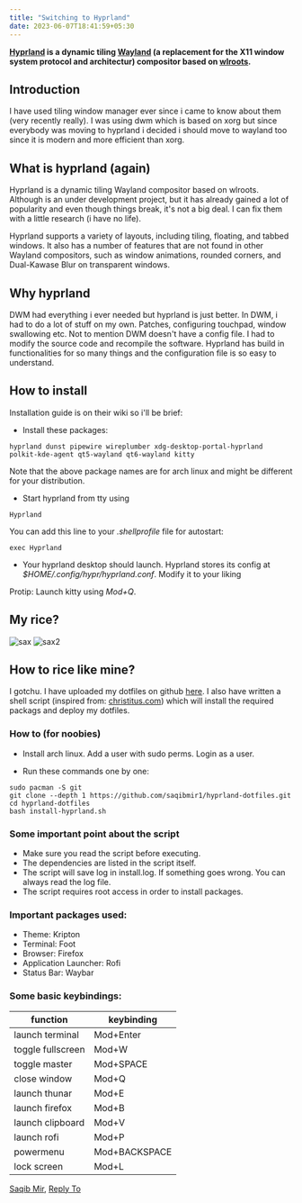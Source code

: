 ```yaml
---
title: "Switching to Hyprland"
date: 2023-06-07T18:41:59+05:30
---
```


**[Hyprland](https://hyprland.org) is a dynamic tiling [Wayland](https://wayland.freedesktop.org) (a replacement for the X11 window system protocol and architectur) compositor based on [wlroots](https://way-cooler.org/book/wlroots_introduction.html).**

## Introduction
I have used tiling window manager ever since i came to know about them (very recently really). I was using dwm which is based on xorg but since everybody was moving to hyprland
i decided i should move to wayland too since it is modern and more efficient than xorg.

## What is hyprland (again)

Hyprland is a dynamic tiling Wayland compositor based on wlroots. Although is an under development project, but it has already gained a lot of popularity and even though things break, it's not a big deal. I can fix them with a little research (i have no life).

Hyprland supports a variety of layouts, including tiling, floating, and tabbed windows. It also has a number of features that are not found in other Wayland compositors, such as window animations, rounded corners, and Dual-Kawase Blur on transparent windows.

## Why hyprland
DWM had everything i ever needed but hyprland is just better. In DWM, i had to do a lot of stuff on my own. Patches, configuring touchpad, window swallowing etc. Not to mention
DWM doesn't have a config file. I had to modify the source code and recompile the software. Hyprland  has build in functionalities for so many things and the configuration file is so easy to understand.

## How to install
Installation guide is on their wiki so i'll be brief:
- Install these packages:

```hyprland dunst pipewire wireplumber xdg-desktop-portal-hyprland polkit-kde-agent qt5-wayland qt6-wayland kitty```

Note that the above package names are for arch linux and might be different for your distribution.

- Start hyprland from tty using

```Hyprland```

You can add this line to your *.shellprofile* file for autostart:

```exec Hyprland```

- Your hyprland desktop should launch. Hyprland stores its config at *$HOME/.config/hypr/hyprland.conf*. Modify it to your liking

Protip: Launch kitty using *Mod+Q*.

## My rice?
![sax](/blog/switching-to-hyprland/hyprland-rice.png)
![sax2](/blog/switching-to-hyprland/hyprland-rice-2.png)

## How to rice like mine?
I gotchu. I have uploaded my dotfiles on github [here](https://github.com/saqibmir1/hyprland-dotfiles.git). I also have written a shell script (inspired from: [christitus.com](https://christitus.com)) which will install
the required packags and deploy my dotfiles.

### How to (for noobies)
- Install arch linux. Add a user with sudo perms. Login as a user.

- Run these commands one by one:

 ```
sudo pacman -S git
git clone --depth 1 https://github.com/saqibmir1/hyprland-dotfiles.git
cd hyprland-dotfiles
bash install-hyprland.sh
```

### Some important point about the script
- Make sure you read the script before executing.
- The dependencies are listed in the script itself. 
- The script will save log in install.log. If something goes wrong. You can always read the log file.
- The script requires root access in order to install packages. 

### Important packages used:
- Theme: Kripton
- Terminal: Foot
- Browser: Firefox
- Application Launcher: Rofi
- Status Bar: Waybar

### Some basic keybindings:
| function          | keybinding    |
|-------------------|---------------|
| launch terminal   | Mod+Enter     |
| toggle fullscreen | Mod+W         |
| toggle master     | Mod+SPACE     |
| close window      | Mod+Q         |
| launch thunar     | Mod+E         |
| launch firefox    | Mod+B         |
| launch clipboard  | Mod+V         |
| launch rofi       | Mod+P         |
| powermenu         | Mod+BACKSPACE |
| lock screen       | Mod+L         |




[Saqib Mir](https://saqibmir1.github.io), [Reply To](mailto:mirsaquib3737@gmail.com)
